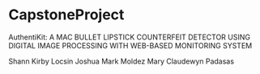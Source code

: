 # CapstoneProject


AuthentiKit: A MAC BULLET LIPSTICK COUNTERFEIT DETECTOR USING DIGITAL IMAGE PROCESSING  WITH WEB-BASED MONITORING SYSTEM

Shann Kirby Locsin
Joshua Mark Moldez
Mary Claudewyn Padasas